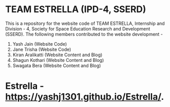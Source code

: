 # TEAM ESTRELLA (IPD-4, SSERD)

This is a repository for the website code of TEAM ESTRELLA, Internship and Division - 4, Society for Space Education Research and Development (SSERD). The following members contributed to the website development - 

1. Yash Jain (Website Code)
2. Jane Trisha (Website Code)
3. Kiran Aralikatti (Website Content and Blog)
4. Shagun Kothari (Website Content and Blog)
5. Swagata Bera (Website Content and Blog)

# Estrella - https://yashj1301.github.io/Estrella/.
